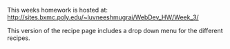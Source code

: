 This weeks homework is hosted at:
http://sites.bxmc.poly.edu/~luvneeshmugrai/WebDev_HW/Week_3/

This version of the recipe page includes a drop down menu for the different recipes.
